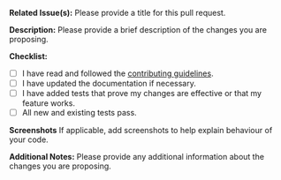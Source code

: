**Related Issue(s):**
Please provide a title for this pull request.

**Description:**
Please provide a brief description of the changes you are proposing.

**Checklist:**

-   [ ] I have read and followed the [contributing guidelines](/CONTRIBUTING.md).
-   [ ] I have updated the documentation if necessary.
-   [ ] I have added tests that prove my changes are effective or that my feature works.
-   [ ] All new and existing tests pass.

**Screenshots**
If applicable, add screenshots to help explain behaviour of your code.

**Additional Notes:**
Please provide any additional information about the changes you are proposing.
